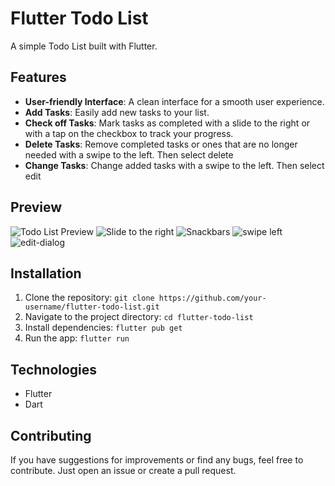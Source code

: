 # Flutter Todo List

A simple Todo List built with Flutter.

## Features

- **User-friendly Interface**: A clean interface for a smooth user experience.
- **Add Tasks**: Easily add new tasks to your list.
- **Check off Tasks**: Mark tasks as completed with a slide to the right or with a tap on the checkbox to track your progress.
- **Delete Tasks**: Remove completed tasks or ones that are no longer needed with a swipe to the left. Then select delete
- **Change Tasks**: Change added tasks with a swipe to the left. Then select edit

## Preview

![Todo List Preview](starting-point.png)
![Slide to the right](slide-right.png)
![Snackbars](snackbars.png)
![swipe left](edit-delete.png)
![edit-dialog](edit.png)


## Installation

1. Clone the repository: `git clone https://github.com/your-username/flutter-todo-list.git`
2. Navigate to the project directory: `cd flutter-todo-list`
3. Install dependencies: `flutter pub get`
4. Run the app: `flutter run`

## Technologies

- Flutter
- Dart

## Contributing

If you have suggestions for improvements or find any bugs, feel free to contribute. Just open an issue or create a pull request.


